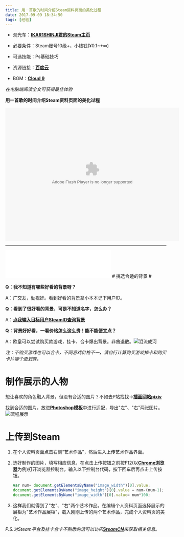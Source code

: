 ```yaml
---
title: 用一首歌的时间介绍Steam资料页面的美化过程
date: 2017-09-09 18:34:50
tags: [经验]
---
```



- 观光车：[**IKAR1SHINJI君的Steam主页**](https://steamcommunity.com/id/IKAR1SHINJI/)

- 必要条件：Steam账号10级+，小钱钱(¥0.1~+∞)

- 可选技能：Ps基础技巧

- 资源链接：[**百度云**](https://pan.baidu.com/s/1hs3jVP6)

- BGM：[**Cloud 9**](http://music.163.com/#/song?id=28565309)

*在电脑端阅读全文可获得最佳体验*

<!--more-->

**用一首歌的时间介绍Steam资料页面的美化过程**

<embed height="415" width="544" quality="high" allowfullscreen="true" type="application/x-shockwave-flash" src="//static.hdslb.com/miniloader.swf" flashvars="aid=11999398&page=1" pluginspage="//www.adobe.com/shockwave/download/download.cgi?P1_Prod_Version=ShockwaveFlash"></embed>




----------


<iframe frameborder="no" border="0" marginwidth="0" marginheight="0" width=330 height=86 src="//music.163.com/outchain/player?type=2&id=28565309&auto=1&height=66"></iframe>
# 挑选合适的背景 #


**Q：我不知道有哪些好看的背景呀？**

A：广交友，勤视奸。看到好看的背景拿小本本记下用户ID。

**Q：看到了很好看的背景，可是不知道名字，怎么办？**

A：[**点我输入目标用户SteamID查询背景**](https://martyn.me/projects/steam-profile-background/)

**Q：背景好好看，一看价格怎么这么贵！能不能便宜点？**

A：欧皇可以尝试购买款游戏，挂卡、合卡爆出背景。非酋退散。![泪流成河](https://ws1.sinaimg.cn/large/8c2c3e6bly1fjdlwtqpg1j2027028t8i.jpg)

*注：不购买游戏也可以合卡，不同游戏价格不一，请自行计算购买游戏掉卡和购买卡片哪个更划算。*

# 制作展示的人物 #

想让喜欢的角色融入背景，但没有合适的图片？不如去P站找找→[**插画网站pixiv**](https://www.pixiv.net)

找到合适的图片，放进[**Photoshop模板**](https://pan.baidu.com/s/1hs3jVP6)中进行适配，导出"左"、"右"两张图片。
![流程展示](https://ws1.sinaimg.cn/large/8c2c3e6bly1fjdmpda4ucg20ao060ac1.gif)

# 上传到Steam #

1. 在个人资料页面点击右侧“艺术作品”，然后进入上传艺术作品界面。

2. 选好制作的图片，填写相应信息，在点击上传按钮之前按F12(以[**Chrome浏览器**](https://www.google.com/chrome/browser/desktop/index.html)为例)打开浏览器控制台，输入以下控制台代码，按下回车后再点击上传按钮。
	```Javascript
	var num= document.getElementsByName("image_width")[0].value;
	document.getElementsByName("image_height")[0].value = num-(num-1);
	document.getElementsByName("image_width")[0].value= num*100;
	```

4. 这样我们就得到了"左"、"右"两个艺术作品。在编辑个人资料页面选择展示的展柜为"艺术作品展柜"，载入刚刚上传的两个艺术作品，完成个人资料页的美化。

*P.S.对Steam平台及挂卡合卡不熟悉的话可以访问[**SteamCN**](https://steamcn.com/t275678-1-1)来获取相关信息。*
